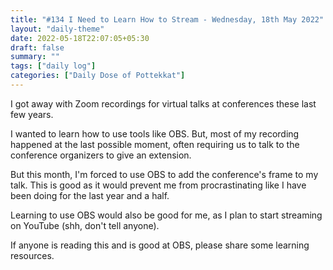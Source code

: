 ```yaml
---
title: "#134 I Need to Learn How to Stream - Wednesday, 18th May 2022"
layout: "daily-theme"
date: 2022-05-18T22:07:05+05:30
draft: false
summary: ""
tags: ["daily log"]
categories: ["Daily Dose of Pottekkat"]
---
```


I got away with Zoom recordings for virtual talks at conferences these last few years.

I wanted to learn how to use tools like OBS. But, most of my recording happened at the last possible moment, often requiring us to talk to the conference organizers to give an extension.

But this month, I'm forced to use OBS to add the conference's frame to my talk. This is good as it would prevent me from procrastinating like I have been doing for the last year and a half.

Learning to use OBS would also be good for me, as I plan to start streaming on YouTube (shh, don't tell anyone).

If anyone is reading this and is good at OBS, please share some learning resources.
